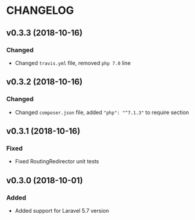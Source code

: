 # CHANGELOG

## v0.3.3 (2018-10-16)

### Changed
 - Changed `travis.yml` file, removed `php 7.0` line

## v0.3.2 (2018-10-16)

### Changed
 - Changed `composer.json` file, added `"php": "^7.1.3"` to require section

## v0.3.1 (2018-10-16)

### Fixed
 - Fixed RoutingRedirector unit tests

## v0.3.0 (2018-10-01)

### Added
 - Added support for Laravel 5.7 version
